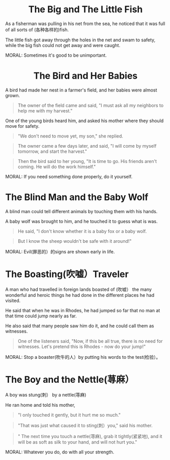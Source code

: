 # <center> The Big and The Little Fish </center>
As a fisherman was pulling in his net from the sea, he noticed that it was full of all sorts of (各种各样的)fish.

The little fish got away through the holes in the net and swam to safety, while the big fish could not get away and were caught.

MORAL: Sometimes it's good to be unimportant.

# <center> The Bird and Her Babies </center>

A bird had made her nest in a farmer's field, and her babies were almost grown.

> The owner of the field came and said, "I must ask all my neighbors to help me with my harvest."

One of the young birds heard him, and asked his mother where they should move for safety.

> "We don't need to move yet, my son," she replied.

> The owner came a few days later, and said, "I will come by myself tomorrow, and start the harvest."

> Then the bird said to her young, "It is time to go. His friends aren't coming. He will do the work himself."

MORAL: If you need something done properly, do it yourself.

# The Blind Man and the Baby Wolf

A blind man could tell different animals by touching them with his hands.

A baby wolf was brought to him, and he touched it to guess what is was.

> He said, "I don't know whether it is a baby fox or a baby wolf. 

> But I know the sheep wouldn't be safe with it around!"

MORAL: Evil(罪恶的）的signs are shown early in life.

# The Boasting(吹嘘）Traveler

A man who had travelled in foreign lands boasted of (吹嘘） the many wonderful and heroic things he had done in the different places he had visited.

He said that when he was in Rhodes, he had jumped so far that no man at that time could jump nearly as far.

He also said that many people saw him do it, and he could call them as witnesses.

> One of the listeners said, "Now, if this be all true, there is no need for witnesses.  Let's pretend this is Rhodes - now do your jump!"

MORAL: Stop a boaster(吹牛的人）by putting his words to the test(检验）。


# The Boy and the Nettle(荨麻）

A boy was stung(刺） by a nettle(荨麻)

He ran home and told his mother, 

> "I only touched it gently, but it hurt me so much."

> "That was just what caused it to sting(刺）you," said his mother.

> " The next time you touch a nettle(荨麻), grab it tightly(紧紧地), and it will be as soft as silk to your hand, and will not hurt you."

MORAL: Whatever you do, do with all your strength.













